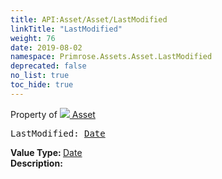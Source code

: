 ```yaml
---
title: API:Asset/Asset/LastModified
linkTitle: "LastModified"
weight: 76
date: 2019-08-02
namespace: Primrose.Assets.Asset.LastModified
deprecated: false
no_list: true
toc_hide: true
---
```

Property of <a href="/docs/api-reference/Class/Asset"><img src="/icons/silk/default.png"/>&nbsp;Asset</a>
<pre class="method-declaration">
LastModified: <a class="type" href="/docs/api-reference/DataType/Date">Date</a></pre>
<b>Value Type: </b>
<a class="type" href="/docs/api-reference/DataType/Date">Date</a>
<br/>
<b>Description: </b>